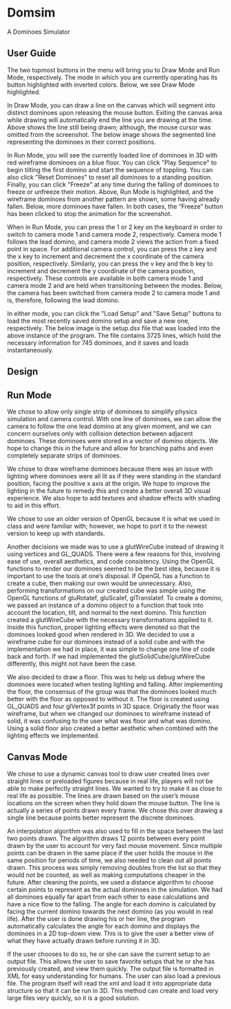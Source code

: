Domsim
======
A Dominoes Simulator

User Guide
----------

The two topmost buttons in the menu will bring you to Draw Mode and Run Mode, respectively.  The mode in which you are currently operating has its button highlighted with inverted colors. Below, we see Draw Mode highlighted.


In Draw Mode, you can draw a line on the canvas which will segment into distinct dominoes upon releasing the mouse button. Exiting the canvas area while drawing will automatically end the line you are drawing at the time. Above shows the line still being drawn; although, the mouse cursor was omitted from the screenshot. The below image shows the segmented line representing the dominoes in their correct positions.




In Run Mode, you will see the currently loaded line of dominoes in 3D with red wireframe dominoes on a blue floor. You can click "Play Sequence" to begin tilting the first domino and start the sequence of toppling. You can also click "Reset Dominoes" to reset all dominoes to a standing position. Finally, you can click "Freeze" at any time during the falling of dominoes to freeze or unfreeze their motion. Above, Run Mode is highlighted, and the wireframe dominoes from another pattern are shown, some having already fallen. Below, more dominoes have fallen. In both cases, the “Freeze” button has been clicked to stop the animation for the screenshot.


When in Run Mode, you can press the 1 or 2 key on the keyboard in order to switch to camera mode 1 and camera mode 2, respectively. Camera mode 1 follows the lead domino, and camera mode 2 views the action from a fixed point in space. For additional camera control, you can press the z key and the x key to increment and decrement the x coordinate of the camera position, respectively. Similarly, you can press the v key and the b key to increment and decrement the y coordinate of the camera position, respectively. These controls are available in both camera mode 1 and camera mode 2 and are held when transitioning between the modes. Below, the camera has been switched from camera mode 2 to camera mode 1 and is, therefore, following the lead domino.

In either mode, you can click the "Load Setup" and "Save Setup" buttons to load the most recently saved domino setup and save a new one, respectively. The below image is the setup.dsx file that was loaded into the above instance of the program. The file contains 3725 lines, which hold the necessary information for 745 dominoes, and it saves and loads instantaneously.


Design
------

Run Mode
--------

We chose to allow only single strip of dominoes to simplify physics simulation and camera control. With one line of dominoes, we can allow the camera to follow the one lead domino at any given moment, and we can concern ourselves only with collision detection between adjacent dominoes. These dominoes were stored in a vector of domino objects. We hope to change this in the future and allow for branching paths and even completely separate strips of dominoes. 

We chose to draw wireframe dominoes because there was an issue with lighting where dominoes were all lit as if they were standing in the standard position, facing the positive x axis at the origin. We hope to improve the lighting in the future to remedy this and create a better overall 3D visual experience. We also hope to add textures and shadow effects with shading to aid in this effort. 

We chose to use an older version of OpenGL because it is what we used in class and were familiar with; however, we hope to port it to the newest version to keep up with standards.
	 	 	
Another decisions we made was to use a glutWireCube instead of drawing it using vertices and GL_QUADS. There were a few reasons for this, involving ease of use, overall aesthetics, and code consistency. Using the OpenGL functions to render our dominoes seemed to be the best idea, because it is important to use the tools at one’s disposal. If OpenGL has a function to create a cube, then making our own would be unnecessary. Also, performing transformations on our created cube was simple using the OpenGL functions of gluRotatef, gluScalef, glTranslatef. To create a domino, we passed an instance of a domino object to a function that took into account the location, tilt, and normal to the next domino. This function created a glutWireCube with the necessary transformations applied to it. Inside this function, proper lighting effects were denoted so that the dominoes looked good when rendered in 3D. We decided to use a wireframe cube for our dominoes instead of a solid cube and with the implementation we had in place, it was simple to change one line of code back and forth. If we had implemented the glutSolidCube/glutWireCube differently, this might not have been the case.

We also decided to draw a floor. This was to help us debug where the dominoes were located when testing lighting and falling. After implementing the floor, the consensus of the group was that the dominoes looked much better with the floor as opposed to without it. The floor is created using GL_QUADS and four glVertex3f points in 3D space. Originally the floor was wireframe, but when we changed our dominoes to wireframe instead of solid, it was confusing to the user what was floor and what was domino. Using a solid floor also created a better aesthetic when combined with the lighting effects we implemented.


Canvas Mode
-----------

We chose to use a dynamic canvas tool to draw user created lines over straight lines or preloaded figures because in real life, players will not be able to make perfectly straight lines. We wanted to try to make it as close to real life as possible.
The lines are drawn based on the user’s mouse locations on the screen when they hold down the mouse button. The line is actually a series of points drawn every frame. We chose this over drawing a single line because points better represent the discrete dominoes.

An interpolation algorithm was also used to fill in the space between the last two points drawn. The algorithm draws 12 points between every point drawn by the user to account for very fast mouse movement. Since multiple points can be drawn in the same place if the user holds the mouse in the same position for periods of time, we also needed to clean out all points drawn. This process was simply removing doubles from the list so that they would not be counted, as well as making computations cheaper in the future. After cleaning the points, we used a distance algorithm to choose certain points to represent as the actual dominoes in the simulation. We had all dominoes equally far apart from each other to ease calculations and have a nice flow to the falling.
The angle for each domino is calculated by facing the current domino towards the next domino (as you would in real life). After the user is done drawing his or her line, the program automatically calculates the angle for each domino and displays the dominoes in a 2D top-down view. This is to give the user a better view of what they have actually drawn before running it in 3D.

If the user chooses to do so, he or she can save the current setup to an output file. This allows the user to save favorite setups that he or she has previously created, and view them quickly. The output file is formatted in XML for easy understanding for humans. The user can also load a previous file. The program itself will read the xml and load it into appropriate data structure so that it can be run in 3D. This method can create and load very large files very quickly, so it is a good solution.



